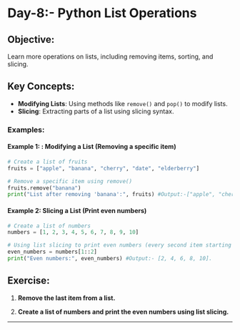 # Day-8:- Python List Operations 

## Objective:
Learn more operations on lists, including removing items, sorting, and slicing.

## Key Concepts:
- **Modifying Lists**: Using methods like `remove()` and `pop()` to modify lists.
- **Slicing**: Extracting parts of a list using slicing syntax.

### Examples:

#### Example 1: : **Modifying a List (Removing a specific item)**

```python
# Create a list of fruits
fruits = ["apple", "banana", "cherry", "date", "elderberry"]

# Remove a specific item using remove()
fruits.remove("banana")
print("List after removing 'banana':", fruits) #Output:-["apple", "cherry", "date", "elderberry"].
```
#### Example 2: Slicing a List (Print even numbers)
```python
# Create a list of numbers
numbers = [1, 2, 3, 4, 5, 6, 7, 8, 9, 10]

# Using list slicing to print even numbers (every second item starting from index 1)
even_numbers = numbers[1::2]
print("Even numbers:", even_numbers) #Output:- [2, 4, 6, 8, 10].
```
## Exercise:

1. **Remove the last item from a list.**
   
2. **Create a list of numbers and print the even numbers using list slicing.**

---








